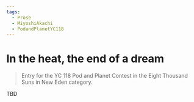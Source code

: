 ```yaml
---
tags:
  - Prose
  - MiyoshiAkachi
  - PodandPlanetYC118
---
```


# In the heat, the end of a dream

> Entry for the YC 118 Pod and Planet Contest in the Eight Thousand Suns in New Eden category.

TBD